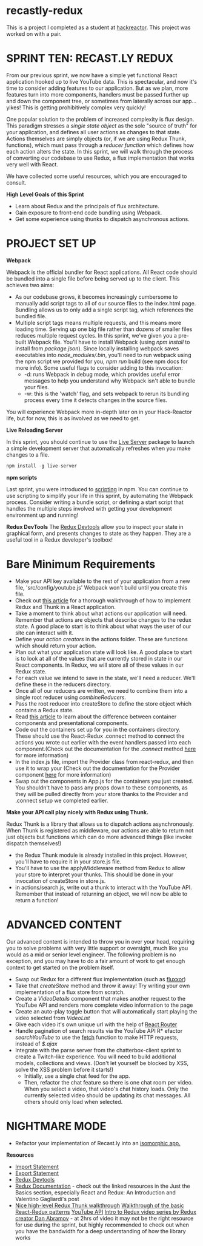 # recastly-redux
This is a project I completed as a student at [hackreactor](http://hackreactor.com). This project was worked on with a pair.

# SPRINT TEN: RECAST.LY REDUX
From our previous sprint, we now have a simple yet functional React application hooked up to live YouTube data. This is spectacular, and now it's time to consider adding features to our application. But as we plan, more features turn into more components, handlers must be passed further up and down the component tree, or sometimes from laterally across our app... yikes! This is getting prohibitively complex very quickly!

One popular solution to the problem of increased complexity is flux design. This paradigm stresses a *single state object* as the sole "source of truth" for your application, and defines all user actions as changes to that state. Actions themselves are simply objects (or, if we are using Redux Thunk, functions), which must pass through a *reducer function* which defines how each action alters the state. In this sprint, we will walk through the process of converting our codebase to use Redux, a flux implementation that works very well with React.

We have collected some useful resources, which you are encouraged to consult.

**High Level Goals of this Sprint**

* Learn about Redux and the principals of flux architecture.
* Gain exposure to front-end code bundling using Webpack.
* Get some experience using thunks to dispatch asynchronous actions.

# PROJECT SET UP

**Webpack**

Webpack is the official bundler for React applications. All React code should be bundled into a single file before being served up to the client. This achieves two aims:

* As our codebase grows, it becomes increasingly cumbersome to manually add script tags to all of our source files to the index.html page. Bundling allows us to only add a single script tag, which references the bundled file.
* Multiple script tags means multiple requests, and this means more loading time. Serving up one big file rather than dozens of smaller files reduces multiple request cycles. In this sprint, we've given you a pre-built Webpack file. You'll have to install Webpack (using *npm install* to install from *package.json*). Since locally installing webpack saves executables into *node_modules/.bin*, you'll need to run webpack using the npm script we provided for you, *npm run* build (see npm docs for more info). Some useful flags to consider adding to this invocation:
  * -d: runs Webpack in debug mode, which provides useful error messages to help you understand why Webpack isn't able to bundle your files.
  * -w: this is the 'watch' flag, and sets webpack to rerun its bundling process every time it detects changes in the source files.

You will experience Webpack more in-depth later on in your Hack-Reactor life, but for now, this is as involved as we need to get.

**Live Reloading Server**

In this sprint, you should continue to use the [Live Server](https://github.com/tapio/live-server) package to launch a simple development server that automatically refreshes when you make changes to a file.

```javascript
npm install -g live-server
```
**npm scripts**

Last sprint, you were introduced to [scripting](https://docs.npmjs.com/misc/scripts) in npm. You can continue to use scripting to simplify your life in this sprint, by automating the Webpack process. Consider writing a bundle script, or defining a start script that handles the multiple steps involved with getting your development environment up and running!

**Redux DevTools**
The [Redux Devtools](https://github.com/reduxjs/redux-devtools) allow you to inspect your state in graphical form, and presents changes to state as they happen. They are a useful tool in a Redux developer's toolbox!

# Bare Minimum Requirements
* Make your API key available to the rest of your application from a new file, 'src/config/youtube.js' Webpack won't build until you create this file.
* Check out [this article](https://medium.com/@stowball/a-dummys-guide-to-redux-and-thunk-in-react-d8904a7005d3) for a thorough walkthrough of how to implement Redux and Thunk in a React application.
* Take a moment to think about what actions our application will need. Remember that actions are objects that describe changes to the redux state. A good place to start is to think about what ways the user of our site can interact with it.
* Define your *action creators* in the actions folder. These are functions which should return your action.
* Plan out what your application state will look like. A good place to start is to look at all of the values that are currently stored in state in our React components. In Redux, we will store all of these values in our Redux state.
* For each value we intend to save in the state, we'll need a reducer. We'll define these in the reducers directory.
* Once all of our reducers are written, we need to combine them into a single root reducer using *combineReducers.*
* Pass the root reducer into createStore to define the store object which contains a Redux state.
* Read [this article](https://redux.js.org/basics/usage-with-react) to learn about the difference between container components and presentational components.
* Code out the containers set up for you in the containers directory. These should use the React-Redux .connect method to connect the actions you wrote out earlier with the event handlers passed into each component.(Check out the documentation for the *.connect* method [here](https://react-redux.js.org/) for more information)
* In the index.js file, import the Provider class from react-redux, and then use it to wrap your <App /> (Check out the documentation for the Provider component [here](https://react-redux.js.org/) for more information)
* Swap out the components in App.js for the containers you just created. You shouldn't have to pass any props down to these components, as they will be pulled directly from your store thanks to the Provider and .connect setup we completed earlier.

**Make your API call play nicely with Redux using Thunk.**

Redux Thunk is a library that allows us to dispatch actions asynchronously. When Thunk is registered as middleware, our actions are able to return not just objects but functions which can do more advanced things (like invoke dispatch themselves!)

* the Redux Thunk module is already installed in this project. However, you'll have to require it in your store.js file.
* You'll have to use the applyMiddleware method from Redux to allow your store to interpret your thunks. This should be done in your invocation of createStore in store.js.
* in actions/search.js, write out a thunk to interact with the YouTube API. Remember that instead of returning an object, we will now be able to return a function!

# ADVANCED CONTENT
Our advanced content is intended to throw you in over your head, requiring you to solve problems with very little support or oversight, much like you would as a mid or senior level engineer. The following problem is no exception, and you may have to do a fair amount of work to get enough context to get started on the problem itself.

* Swap out Redux for a different flux implementation (such as [fluxxor](http://fluxxor.com/what-is-flux.html))
* Take that *createStore* method and throw it away! Try writing your own implementation of a flux store from scratch.
* Create a *VideoDetails* component that makes another request to the YouTube API and renders more complete video information to the page
* Create an auto-play toggle button that will automatically start playing the video selected from *VideoList*
* Give each video it's own unique url with the help of [React Router](https://github.com/ReactTraining/react-router)
* Handle pagination of search results via the YouTube API
R* efactor *searchYouTube* to use the [fetch](https://developer.mozilla.org/en-US/docs/Web/API/Fetch_API) function to make HTTP requests, instead of *$.ajax*
* Integrate with the parse server from the chatterbox-client sprint to create a Twitch-like experience. You will need to build additional models, collections and views. (Don't let yourself be blocked by XSS, solve the XSS problem before it starts!)
  * Initially, use a single chat feed for the app.
  * Then, refactor the chat feature so there is one chat room per video. When you select a video, that video's chat history loads. Only the currently selected video should be updating its chat messages. All others should only load when selected.

# NIGHTMARE MODE
* Refactor your implementation of Recast.ly into an [isomorphic app.](https://www.lullabot.com/articles/what-is-an-isomorphic-application)

**Resources**
* [Import Statement](https://developer.mozilla.org/en-US/docs/Web/JavaScript/Reference/Statements/import)
* [Export Statement](https://developer.mozilla.org/en-US/docs/Web/JavaScript/Reference/Statements/export)
* [Redux Devtools](https://github.com/zalmoxisus/redux-devtools-extension)
* [Redux Documentation](https://redux.js.org/) - check out the linked resources in the Just the Basics section, especially React and Redux: An Introduction and Valentino Gagliardi's post
* [Nice high-level Redux Thunk walkthrough](https://stackoverflow.com/questions/35411423/how-to-dispatch-a-redux-action-with-a-timeout/35415559#35415559)
[Walkthrough of the basic React-Redux patterns](https://redux.js.org/basics/usage-with-react)
[YouTube API](https://developers.google.com/youtube/v3/getting-started)
[Intro to Redux video series by Redux creator Dan Abramov](https://egghead.io/courses/getting-started-with-redux) - at 2hrs of video it may not be the right resource for use during the sprint, but highly recommended to check out when you have the bandwidth for a deep understanding of how the library works
